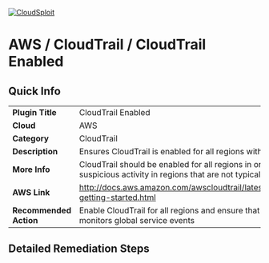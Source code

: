 [![CloudSploit](https://cloudsploit.com/img/logo-big-text-100.png "CloudSploit")](https://cloudsploit.com)

# AWS / CloudTrail / CloudTrail Enabled

## Quick Info

| | |
|-|-|
| **Plugin Title** | CloudTrail Enabled |
| **Cloud** | AWS |
| **Category** | CloudTrail |
| **Description** | Ensures CloudTrail is enabled for all regions within an account |
| **More Info** | CloudTrail should be enabled for all regions in order to detect suspicious activity in regions that are not typically used. |
| **AWS Link** | http://docs.aws.amazon.com/awscloudtrail/latest/userguide/cloudtrail-getting-started.html |
| **Recommended Action** | Enable CloudTrail for all regions and ensure that at least one region monitors global service events |

## Detailed Remediation Steps

